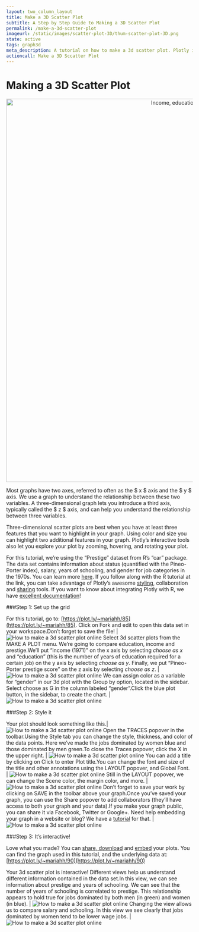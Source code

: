 ```yaml
---
layout: two_column_layout
title: Make a 3D Scatter Plot
subtitle: A Step by Step Guide to Making a 3D Scatter Plot
permalink: /make-a-3d-scatter-plot
imageurl: /static/images/scatter-plot-3D/thum-scatter-plot-3D.png
state: active
tags: graph3d
meta_description: A tutorial on how to make a 3d scatter plot. Plotly is the easiest and fastest way to make and share graphs online.
actioncall: Make a 3D Sccatter Plot
---
```


# Making a 3D Scatter Plot

<div>
    <a href="https://plot.ly/~mariahh/90/" target="_blank" title="Income, education, gender and prestige" style="display: block; text-align: center;"><img src="https://plot.ly/~mariahh/90.png" alt="Income, education, gender and prestige" style="max-width: 100%;width: 1031px;"  width="1031" onerror="this.onerror=null;this.src='https://plot.ly/404.png';" /></a>
    <script data-plotly="mariahh:90" src="https://plot.ly/embed.js" async></script>
</div>

Most graphs have two axes, referred to often as the $ x $ axis and the $ y $ axis. We use a graph to understand the relationship between these two variables. A three-dimensional graph lets you introduce a third axis, typically called the $ z $ axis, and can help you understand the relationship between three variables.

Three-dimensional scatter plots are best when you have at least three features that you want to highlight in your graph. Using color and size you can highlight two additional features in your graph. Plotly’s interactive tools also let you explore your plot by zooming, hovering, and rotating your plot.

For this tutorial, we’re using the “Prestige” dataset from R’s “car” package. The data set contains information about status (quantified with the Pineo-Porter index), salary, years of schooling, and gender for job categories in the 1970s. You can learn more [here](http://www.princeton.edu/~otorres/Regression101R.pdf). If you follow along with the R tutorial at the link, you can take advantage of Plotly’s awesome [styling](http://vimeo.com/94000688), collaboration and [sharing](https://plot.ly/how-to-share-and-print-plotly-graphs/) tools. If you want to know about integrating Plotly with R, we have [excellent documentation](http://plot.ly/R)!

###Step 1: Set up the grid

For this tutorial, go to: [https://plot.ly/~mariahh/85](https://plot.ly/~mariahh/85). Click on Fork and edit to open this data set in your workspace.Don’t forget to save the file! | ![How to make a 3d scatter plot online](/static/images/scatter-plot-3D/image01.png)
Select 3d scatter plots from the MAKE A PLOT menu. We’re going to compare education, income and prestige.We’ll put “income (1971)” on the x axis by selecting *choose as x* and “education” (this is the number of years of education required for a certain job) on the y axis by selecting *choose as y*. Finally, we put “Pineo-Porter prestige score” on the z axis by selecting *choose as z*. | ![How to make a 3d scatter plot online](/static/images/scatter-plot-3D/image05.png)
We can assign color as a variable for “gender” in our 3d plot with the Group by option, located in the sidebar. Select choose as G in the column labeled “gender”.Click the blue plot button, in the sidebar, to create the chart. | ![How to make a 3d scatter plot online](/static/images/scatter-plot-3D/image08.png)

###Step 2: Style it

Your plot should look something like this.| ![How to make a 3d scatter plot online](/static/images/scatter-plot-3D/image06.png)
Open the TRACES popover in the toolbar.Using the Style tab you can change the style, thickness, and color of the data points. Here we’ve made the jobs dominated by women blue and those dominated by men green.To close the Traces popover, click the X in the upper right. | ![How to make a 3d scatter plot online](/static/images/scatter-plot-3D/image03.png)
You can add a title by clicking on Click to enter Plot title.You can change the font and size of the title and other annotations using the LAYOUT popover, and Global Font. | ![How to make a 3d scatter plot online](/static/images/scatter-plot-3D/image07.png)
Still in the LAYOUT popover, we can change the Scene color, the margin color, and more. | ![How to make a 3d scatter plot online](/static/images/scatter-plot-3D/image02.png)
Don’t forget to save your work by clicking on SAVE in the toolbar above your graph.Once you’ve saved your graph, you can use the Share popover to add collaborators (they’ll have access to both your graph and your data).If you make your graph public, you can share it via Facebook, Twitter or Google+. Need help embedding your graph in a website or blog? We have a [tutorial](https://plot.ly/how-to-embed-plotly-graphs-in-websites/) for that. | ![How to make a 3d scatter plot online](/static/images/scatter-plot-3D/image00.png)

###Step 3: It’s interactive!

Love what you made? You can [share, download](https://plot.ly/how-to-share-and-print-plotly-graphs/) and [embed](https://plot.ly/how-to-embed-plotly-graphs-in-websites/) your plots. You can find the graph used in this tutorial, and the underlying data at: [https://plot.ly/~mariahh/90](https://plot.ly/~mariahh/90)

Your 3d scatter plot is interactive! Different views help us understand different information contained in the data set.In this view, we can see information about prestige and years of schooling. We can see that the number of years of schooling is correlated to prestige. This relationship appears to hold true for jobs dominated by both men (in green) and women (in blue). | ![How to make a 3d scatter plot online](/static/images/scatter-plot-3D/image04.png)
Changing the view allows us to compare salary and schooling. In this view we see clearly that jobs dominated by women tend to be lower wage jobs. | ![How to make a 3d scatter plot online](/static/images/scatter-plot-3D/image09.png)
